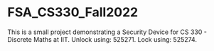 # FSA_CS330_Fall2022
This is a small project demonstrating a Security Device for CS 330 - Discrete Maths at IIT. Unlock using: 525271. Lock using: 525274.
